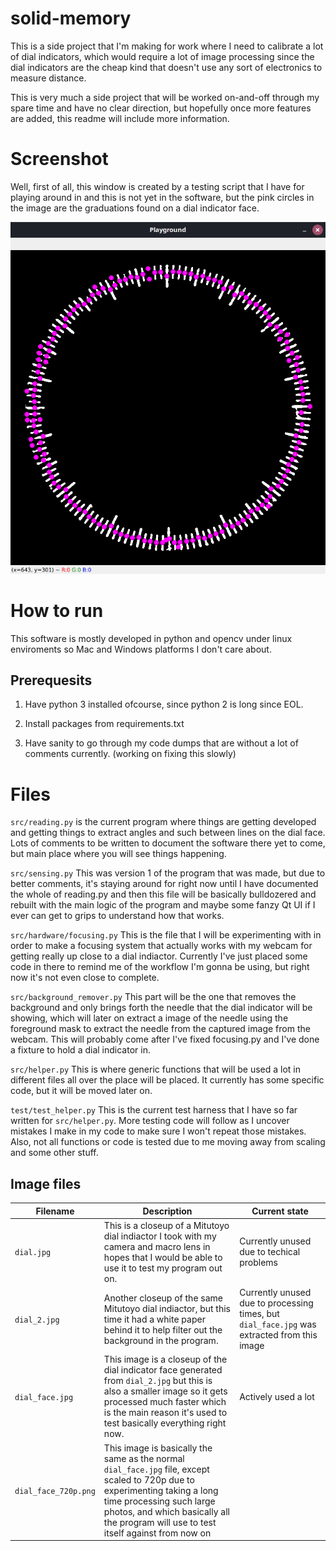 # solid-memory
This is a side project that I'm making for work where I need to calibrate a lot of dial indicators, which would require a lot of image processing since the dial indicators are the cheap kind that doesn't use any sort of electronics to measure distance.

This is very much a side project that will be worked on-and-off through my spare time and have no clear direction, but hopefully once more features are added, this readme will include more information.

# Screenshot
Well, first of all, this window is created by a testing script that I have for playing around in and this is not yet in the software, but the pink circles in the image are the graduations found on a dial indicator face.

![Screenshot of testing software](./images/Testing_screenshot2022.png)

# How to run
This software is mostly developed in python and opencv under linux enviroments so Mac and Windows platforms I don't care about.

## Prerequesits
1. Have python 3 installed ofcourse, since python 2 is long since EOL.

2. Install packages from requirements.txt

3. Have sanity to go through my code dumps that are without a lot of comments currently. (working on fixing this slowly)

# Files

`src/reading.py` is the current program where things are getting developed and getting things to extract angles and such between lines on the dial face. Lots of comments to be written to document the software there yet to come, but main place where you will see things happening.

`src/sensing.py` This was version 1 of the program that was made, but due to better comments, it's staying around for right now until I have documented the whole of reading.py and then this file will be basically bulldozered and rebuilt with the main logic of the program and maybe some fanzy Qt UI if I ever can get to grips to understand how that works.

`src/hardware/focusing.py` This is the file that I will be experimenting with in order to make a focusing system that actually works with my webcam for getting really up close to a dial indiactor. Currently I've just placed some code in there to remind me of the workflow I'm gonna be using, but right now it's not even close to complete.

`src/background_remover.py` This part will be the one that removes the background and only brings forth the needle that the dial indicator will be showing, which will later on extract a image of the needle using the foreground mask to extract the needle from the captured image from the webcam. This will probably come after I've fixed focusing.py and I've done a fixture to hold a dial indicator in.

`src/helper.py` This is where generic functions that will be used a lot in different files all over the place will be placed. It currently has some specific code, but it will be moved later on.

`test/test_helper.py` This is the current test harness that I have so far written for `src/helper.py`. More testing code will follow as I uncover mistakes I make in my code to make sure I won't repeat those mistakes. Also, not all functions or code is tested due to me moving away from scaling and some other stuff.

## Image files

|Filename|Description|Current state|
|---|---|---|
|`dial.jpg`|This is a closeup of a Mitutoyo dial indiactor I took with my camera and macro lens in hopes that I would be able to use it to test my program out on.|Currently unused due to techical problems|
|`dial_2.jpg`|Another closeup of the same Mitutoyo dial indiactor, but this time it had a white paper behind it to help filter out the background in the program.|Currently unused due to processing times, but `dial_face.jpg` was extracted from this image|
|`dial_face.jpg`|This image is a closeup of the dial indicator face generated from `dial_2.jpg` but this is also a smaller image so it gets processed much faster which is the main reason it's used to test basically everything right now.|Actively used a lot|
|`dial_face_720p.png`|This image is basically the same as the normal `dial_face.jpg` file, except scaled to 720p due to experimenting taking a long time processing such large photos, and which basically all the program will use to test itself against from now on|